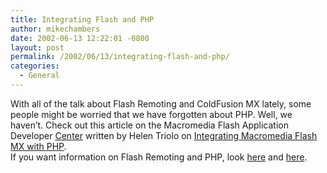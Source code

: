 ```yaml
---
title: Integrating Flash and PHP
author: mikechambers
date: 2002-06-13 12:22:01 -0800
layout: post
permalink: /2002/06/13/integrating-flash-and-php/
categories:
  - General
---
```



With all of the talk about Flash Remoting and ColdFusion MX lately, some people might be worried that we have forgotten about PHP. Well, we haven&#8217;t. Check out this article on the Macromedia Flash Application Developer [Center][1] written by Helen Triolo on [Integrating Macromedia Flash MX with PHP][2].  
If you want information on Flash Remoting and PHP, look [here][3] and [here][4].

 [1]: http://www.macromedia.com/desdev/mx/flash/
 [2]: http://www.macromedia.com/desdev/mx/flash/articles/flashmx_php.html
 [3]: http://radio.weblogs.com/0106797/2002/04/30.html#a23
 [4]: http://jdmx.blogspot.com/2002_04_28_jdmx_archive.html#76144416